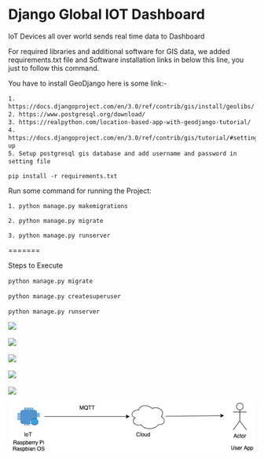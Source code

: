 # Django Global IOT Dashboard

IoT Devices all over world sends real time data to Dashboard



For required libraries and additional software for GIS data, we added requirements.txt file and Software installation links in below this line, you just to follow this command.

You have to install GeoDjango here is some link:-

    1. https://docs.djangoproject.com/en/3.0/ref/contrib/gis/install/geolibs/
    2. https://www.postgresql.org/download/
    3. https://realpython.com/location-based-app-with-geodjango-tutorial/
    4. https://docs.djangoproject.com/en/3.0/ref/contrib/gis/tutorial/#setting-up
    5. Setup postgresql gis database and add username and password in setting file

```
pip install -r requirements.txt

```

Run some command for running the Project:

```
1. python manage.py makemigrations

```
```
2. python manage.py migrate

```
```
3. python manage.py runserver

```
=======

Steps to Execute

`python manage.py migrate`

`python manage.py createsuperuser`

`python manage.py runserver`

![](IoTGlobal.png)

![](iotglobal1.PNG)

![](iotglobal2.PNG)

![](IOT1.PNG)

![](IOT2.PNG)


![](flow.png)
